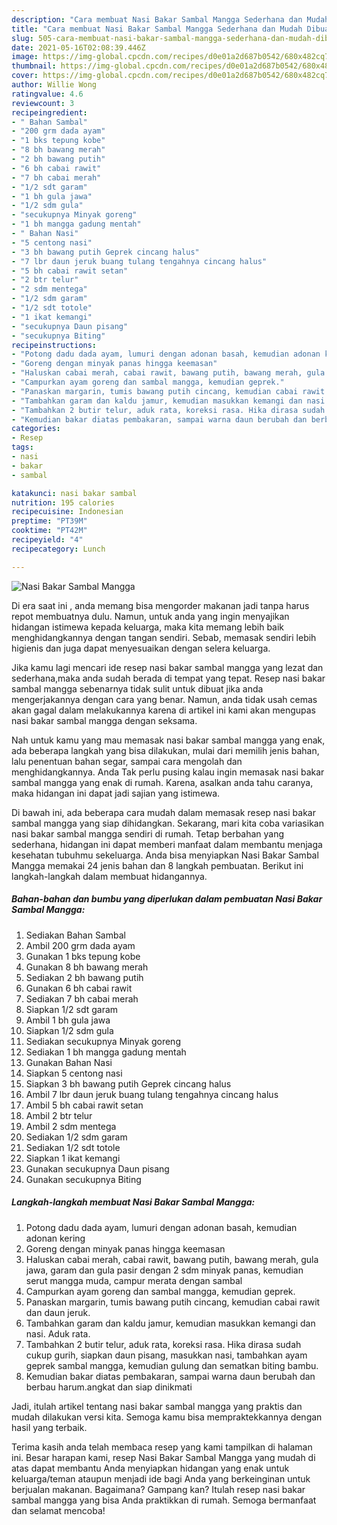 ```yaml
---
description: "Cara membuat Nasi Bakar Sambal Mangga Sederhana dan Mudah Dibuat"
title: "Cara membuat Nasi Bakar Sambal Mangga Sederhana dan Mudah Dibuat"
slug: 505-cara-membuat-nasi-bakar-sambal-mangga-sederhana-dan-mudah-dibuat
date: 2021-05-16T02:08:39.446Z
image: https://img-global.cpcdn.com/recipes/d0e01a2d687b0542/680x482cq70/nasi-bakar-sambal-mangga-foto-resep-utama.jpg
thumbnail: https://img-global.cpcdn.com/recipes/d0e01a2d687b0542/680x482cq70/nasi-bakar-sambal-mangga-foto-resep-utama.jpg
cover: https://img-global.cpcdn.com/recipes/d0e01a2d687b0542/680x482cq70/nasi-bakar-sambal-mangga-foto-resep-utama.jpg
author: Willie Wong
ratingvalue: 4.6
reviewcount: 3
recipeingredient:
- " Bahan Sambal"
- "200 grm dada ayam"
- "1 bks tepung kobe"
- "8 bh bawang merah"
- "2 bh bawang putih"
- "6 bh cabai rawit"
- "7 bh cabai merah"
- "1/2 sdt garam"
- "1 bh gula jawa"
- "1/2 sdm gula"
- "secukupnya Minyak goreng"
- "1 bh mangga gadung mentah"
- " Bahan Nasi"
- "5 centong nasi"
- "3 bh bawang putih Geprek cincang halus"
- "7 lbr daun jeruk buang tulang tengahnya cincang halus"
- "5 bh cabai rawit setan"
- "2 btr telur"
- "2 sdm mentega"
- "1/2 sdm garam"
- "1/2 sdt totole"
- "1 ikat kemangi"
- "secukupnya Daun pisang"
- "secukupnya Biting"
recipeinstructions:
- "Potong dadu dada ayam, lumuri dengan adonan basah, kemudian adonan kering"
- "Goreng dengan minyak panas hingga keemasan"
- "Haluskan cabai merah, cabai rawit, bawang putih, bawang merah, gula jawa, garam dan gula pasir dengan 2 sdm minyak panas, kemudian serut mangga muda, campur merata dengan sambal"
- "Campurkan ayam goreng dan sambal mangga, kemudian geprek."
- "Panaskan margarin, tumis bawang putih cincang, kemudian cabai rawit dan daun jeruk."
- "Tambahkan garam dan kaldu jamur, kemudian masukkan kemangi dan nasi. Aduk rata."
- "Tambahkan 2 butir telur, aduk rata, koreksi rasa. Hika dirasa sudah cukup gurih, siapkan daun pisang, masukkan nasi, tambahkan ayam geprek sambal mangga, kemudian gulung dan sematkan biting bambu."
- "Kemudian bakar diatas pembakaran, sampai warna daun berubah dan berbau harum.angkat dan siap dinikmati"
categories:
- Resep
tags:
- nasi
- bakar
- sambal

katakunci: nasi bakar sambal 
nutrition: 195 calories
recipecuisine: Indonesian
preptime: "PT39M"
cooktime: "PT42M"
recipeyield: "4"
recipecategory: Lunch

---
```



![Nasi Bakar Sambal Mangga](https://img-global.cpcdn.com/recipes/d0e01a2d687b0542/680x482cq70/nasi-bakar-sambal-mangga-foto-resep-utama.jpg)

Di era  saat ini , anda memang bisa mengorder makanan jadi tanpa harus repot membuatnya dulu. Namun, untuk anda yang ingin menyajikan hidangan istimewa kepada keluarga, maka kita memang lebih baik menghidangkannya dengan tangan sendiri. Sebab, memasak sendiri lebih higienis dan juga dapat menyesuaikan dengan selera keluarga.

Jika kamu lagi mencari ide resep nasi bakar sambal mangga yang lezat dan sederhana,maka anda sudah berada di tempat yang tepat. Resep nasi bakar sambal mangga  sebenarnya tidak sulit untuk dibuat jika anda mengerjakannya dengan cara yang benar. Namun, anda tidak usah cemas akan gagal dalam melakukannya 
karena di artikel ini kami akan mengupas nasi bakar sambal mangga dengan seksama.  



Nah untuk kamu yang mau memasak nasi bakar sambal mangga yang enak, ada beberapa langkah yang bisa dilakukan, mulai dari memilih jenis bahan, lalu penentuan bahan segar, sampai cara mengolah dan menghidangkannya. Anda Tak perlu pusing kalau ingin memasak nasi bakar sambal mangga yang enak di rumah. Karena, asalkan anda  tahu caranya, maka hidangan ini dapat jadi sajian yang istimewa.

Di bawah ini, ada beberapa cara mudah dalam memasak resep nasi bakar sambal mangga yang siap dihidangkan. Sekarang, mari kita coba variasikan nasi bakar sambal mangga sendiri di rumah. Tetap berbahan yang sederhana, hidangan ini dapat memberi manfaat dalam membantu menjaga kesehatan tubuhmu sekeluarga. Anda bisa menyiapkan Nasi Bakar Sambal Mangga memakai 24 jenis bahan dan 8 langkah pembuatan. Berikut ini langkah-langkah dalam membuat hidangannya.

<!--inarticleads1-->

##### Bahan-bahan dan bumbu yang diperlukan dalam pembuatan Nasi Bakar Sambal Mangga:

1. Sediakan  Bahan Sambal
1. Ambil 200 grm dada ayam
1. Gunakan 1 bks tepung kobe
1. Gunakan 8 bh bawang merah
1. Sediakan 2 bh bawang putih
1. Gunakan 6 bh cabai rawit
1. Sediakan 7 bh cabai merah
1. Siapkan 1/2 sdt garam
1. Ambil 1 bh gula jawa
1. Siapkan 1/2 sdm gula
1. Sediakan secukupnya Minyak goreng
1. Sediakan 1 bh mangga gadung mentah
1. Gunakan  Bahan Nasi
1. Siapkan 5 centong nasi
1. Siapkan 3 bh bawang putih Geprek cincang halus
1. Ambil 7 lbr daun jeruk buang tulang tengahnya cincang halus
1. Ambil 5 bh cabai rawit setan
1. Ambil 2 btr telur
1. Ambil 2 sdm mentega
1. Sediakan 1/2 sdm garam
1. Sediakan 1/2 sdt totole
1. Siapkan 1 ikat kemangi
1. Gunakan secukupnya Daun pisang
1. Gunakan secukupnya Biting




<!--inarticleads2-->

##### Langkah-langkah membuat Nasi Bakar Sambal Mangga:

1. Potong dadu dada ayam, lumuri dengan adonan basah, kemudian adonan kering
1. Goreng dengan minyak panas hingga keemasan
1. Haluskan cabai merah, cabai rawit, bawang putih, bawang merah, gula jawa, garam dan gula pasir dengan 2 sdm minyak panas, kemudian serut mangga muda, campur merata dengan sambal
1. Campurkan ayam goreng dan sambal mangga, kemudian geprek.
1. Panaskan margarin, tumis bawang putih cincang, kemudian cabai rawit dan daun jeruk.
1. Tambahkan garam dan kaldu jamur, kemudian masukkan kemangi dan nasi. Aduk rata.
1. Tambahkan 2 butir telur, aduk rata, koreksi rasa. Hika dirasa sudah cukup gurih, siapkan daun pisang, masukkan nasi, tambahkan ayam geprek sambal mangga, kemudian gulung dan sematkan biting bambu.
1. Kemudian bakar diatas pembakaran, sampai warna daun berubah dan berbau harum.angkat dan siap dinikmati




Jadi, itulah artikel tentang  nasi bakar sambal mangga  yang praktis dan mudah dilakukan versi kita. Semoga kamu bisa mempraktekkannya dengan hasil yang terbaik. 

Terima kasih anda telah membaca resep yang kami tampilkan di halaman ini. Besar harapan kami, resep  Nasi Bakar Sambal Mangga yang mudah di atas dapat membantu Anda menyiapkan hidangan yang enak untuk keluarga/teman ataupun menjadi ide bagi Anda yang berkeinginan untuk berjualan makanan. Bagaimana? Gampang kan? Itulah resep nasi bakar sambal mangga yang bisa Anda praktikkan di rumah. Semoga bermanfaat dan selamat mencoba!

